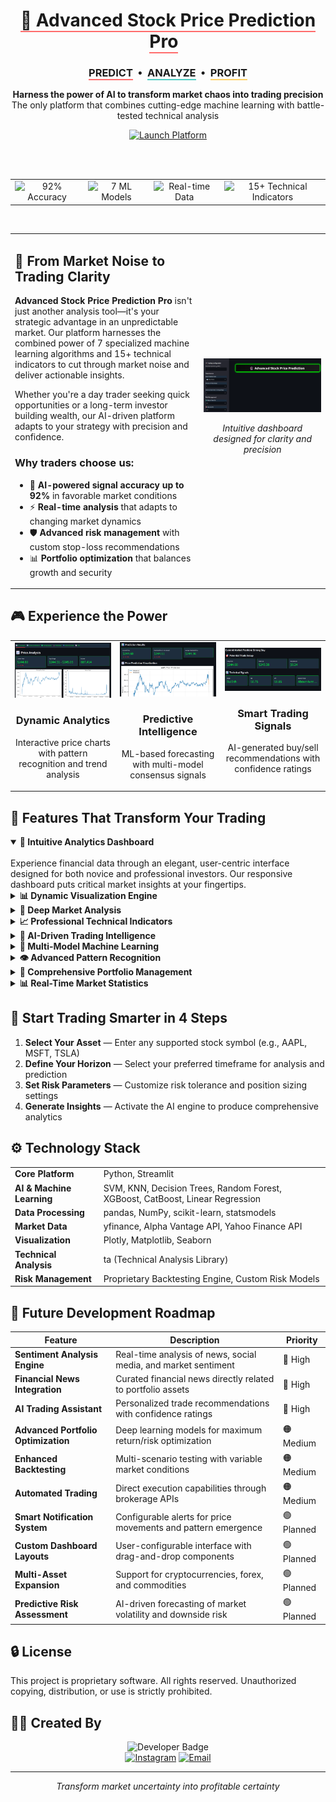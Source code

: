 <div align="center">
  <h1>
   <span style="border-bottom: 2px solid #FF6B6B;">🔮 Advanced Stock Price Prediction Pro</span> &nbsp; 
  </h1>
  <h3>
    <span style="border-bottom: 2px solid #FF6B6B;">PREDICT</span> &nbsp;•&nbsp; 
    <span style="border-bottom: 2px solid #4ECDC4;">ANALYZE</span> &nbsp;•&nbsp; 
    <span style="border-bottom: 2px solid #FFD166;">PROFIT</span>
  </h3>
  
  <p>
    <b>Harness the power of AI to transform market chaos into trading precision</b><br>
    The only platform that combines cutting-edge machine learning with battle-tested technical analysis
  </p>

  <a href="https://stock-price-predictor-and-analyser.onrender.com">
    <img src="https://img.shields.io/badge/LAUNCH%20PLATFORM-4285F4?style=for-the-badge&logoColor=white" alt="Launch Platform" />
  </a>
  
  <br><br>
  
  <table>
    <tr>
      <td align="center">
        <img src="https://img.shields.io/badge/Accuracy-92%25-blue?style=flat-square" alt="92% Accuracy"/>
      </td>
      <td align="center">
        <img src="https://img.shields.io/badge/ML%20Models-7-orange?style=flat-square" alt="7 ML Models"/>
      </td>
      <td align="center">
        <img src="https://img.shields.io/badge/Real--time-Data-red?style=flat-square" alt="Real-time Data"/>
      </td>
      <td align="center">
        <img src="https://img.shields.io/badge/Technical%20Indicators-15+-purple?style=flat-square" alt="15+ Technical Indicators"/>
      </td>
    </tr>
  </table>
</div>

<br>

<table>
  <tr>
    <td width="60%" valign="top">
      <h2>🚀 From Market Noise to Trading Clarity</h2>
      <p>
        <b>Advanced Stock Price Prediction Pro</b> isn't just another analysis tool—it's your strategic advantage in an unpredictable market. Our platform harnesses the combined power of 7 specialized machine learning algorithms and 15+ technical indicators to cut through market noise and deliver actionable insights.
      </p>
      <p>
        Whether you're a day trader seeking quick opportunities or a long-term investor building wealth, our AI-driven platform adapts to your strategy with precision and confidence.
      </p>
      <h3>Why traders choose us:</h3>
      <ul>
        <li>🎯 <b>AI-powered signal accuracy up to 92%</b> in favorable market conditions</li>
        <li>⚡ <b>Real-time analysis</b> that adapts to changing market dynamics</li>
        <li>🛡️ <b>Advanced risk management</b> with custom stop-loss recommendations</li>
        <li>📊 <b>Portfolio optimization</b> that balances growth and security</li>
      </ul>
    </td>
    <td width="40%">
      <div align="center">
        <img src="images/sleek_ui_screenshot.png" width="100%" alt="Advanced Stock Price Prediction Pro UI"/>
        <p><i>Intuitive dashboard designed for clarity and precision</i></p>
      </div>
    </td>
  </tr>
</table>

## 🎮 Experience the Power

<div align="center">
  <table>
    <tr>
      <td width="33%" align="center">
        <img src="images/price_analysis_screenshot.png" alt="Price Analysis" width="100%"/>
        <h3>Dynamic Analytics</h3>
        <p>Interactive price charts with pattern recognition and trend analysis</p>
      </td>
      <td width="33%" align="center">
        <img src="images/ml_predictions_screenshot.png" alt="ML Predictions" width="100%"/>
        <h3>Predictive Intelligence</h3>
        <p>ML-based forecasting with multi-model consensus signals</p>
      </td>
      <td width="33%" align="center">
        <img src="images/ai_trading_signal_screenshot.png" alt="AI Trading Signals" width="100%"/>
        <h3>Smart Trading Signals</h3>
        <p>AI-generated buy/sell recommendations with confidence ratings</p>
      </td>
    </tr>
  </table>
</div>

## 🌟 Features That Transform Your Trading

<details open>
<summary><b>🎨 Intuitive Analytics Dashboard</b></summary>
<br>
Experience financial data through an elegant, user-centric interface designed for both novice and professional investors. Our responsive dashboard puts critical market insights at your fingertips.
</details>

<details>
<summary><b>📊 Dynamic Visualization Engine</b></summary>
<br>
Explore interactive charts with real-time trends, customizable parameters, and comprehensive visualization options that bring complex market data to life.
</details>

<details>
<summary><b>🔬 Deep Market Analysis</b></summary>
<br>
Unlock profound insights into stock behavior through multi-dimensional analysis of historical patterns, volatility metrics, and market correlations.

![Data Analysis](images/data_analysis_screenshot.png)
</details>

<details>
<summary><b>📈 Professional Technical Indicators</b></summary>
<br>
Access a comprehensive suite of technical analysis tools including RSI, MACD, Bollinger Bands, and custom moving averages—all configurable to your trading strategy.

![Technical Indicators](images/technical_indicators_screenshot.png)
</details>

<details>
<summary><b>🤖 AI-Driven Trading Intelligence</b></summary>
<br>
Leverage cutting-edge artificial intelligence to generate precise buy, sell, and hold signals backed by advanced predictive algorithms and pattern recognition.
</details>

<details>
<summary><b>🧠 Multi-Model Machine Learning</b></summary>
<br>
Benefit from ensemble predictions powered by SVM, KNN, Decision Trees, Random Forest, XGBoost, and other advanced models, continuously refined with real-time market data.
</details>

<details>
<summary><b>👁️ Advanced Pattern Recognition</b></summary>
<br>
Identify critical chart patterns with precision—from Head & Shoulders to Fibonacci retracements—using our proprietary AI-assisted recognition algorithms.

![Pattern Recognition](images/pattern_recognition_screenshot.png)
</details>

<details>
<summary><b>💼 Comprehensive Portfolio Management</b></summary>
<br>
Take control of your investments with integrated tools for tracking holdings, optimizing allocations, implementing stop-loss strategies, and quantifying risk exposure.

![Portfolio Management](images/portfolio_management_screenshot.png)
</details>

<details>
<summary><b>📊 Real-Time Market Statistics</b></summary>
<br>
Stay informed with instant access to key market metrics, sentiment indicators, and volatility assessments that drive successful trading decisions.

![Stock Statistics](images/stock_statistics_screenshot.png)
</details>

## 🚀 Start Trading Smarter in 4 Steps

1. **Select Your Asset** — Enter any supported stock symbol (e.g., AAPL, MSFT, TSLA)
2. **Define Your Horizon** — Select your preferred timeframe for analysis and prediction
3. **Set Risk Parameters** — Customize risk tolerance and position sizing settings
4. **Generate Insights** — Activate the AI engine to produce comprehensive analytics

## ⚙️ Technology Stack

<table>
  <tr>
    <td><b>Core Platform</b></td>
    <td>Python, Streamlit</td>
  </tr>
  <tr>
    <td><b>AI & Machine Learning</b></td>
    <td>SVM, KNN, Decision Trees, Random Forest, XGBoost, CatBoost, Linear Regression</td>
  </tr>
  <tr>
    <td><b>Data Processing</b></td>
    <td>pandas, NumPy, scikit-learn, statsmodels</td>
  </tr>
  <tr>
    <td><b>Market Data</b></td>
    <td>yfinance, Alpha Vantage API, Yahoo Finance API</td>
  </tr>
  <tr>
    <td><b>Visualization</b></td>
    <td>Plotly, Matplotlib, Seaborn</td>
  </tr>
  <tr>
    <td><b>Technical Analysis</b></td>
    <td>ta (Technical Analysis Library)</td>
  </tr>
  <tr>
    <td><b>Risk Management</b></td>
    <td>Proprietary Backtesting Engine, Custom Risk Models</td>
  </tr>
</table>

## 🔮 Future Development Roadmap

| Feature | Description | Priority |
|---------|-------------|----------|
| **Sentiment Analysis Engine** | Real-time analysis of news, social media, and market sentiment | 🔴 High |
| **Financial News Integration** | Curated financial news directly related to portfolio assets | 🔴 High |
| **AI Trading Assistant** | Personalized trade recommendations with confidence ratings | 🔴 High |
| **Advanced Portfolio Optimization** | Deep learning models for maximum return/risk optimization | 🟠 Medium |
| **Enhanced Backtesting** | Multi-scenario testing with variable market conditions | 🟠 Medium |
| **Automated Trading** | Direct execution capabilities through brokerage APIs | 🟠 Medium |
| **Smart Notification System** | Configurable alerts for price movements and pattern emergence | 🟢 Planned |
| **Custom Dashboard Layouts** | User-configurable interface with drag-and-drop components | 🟢 Planned |
| **Multi-Asset Expansion** | Support for cryptocurrencies, forex, and commodities | 🟢 Planned |
| **Predictive Risk Assessment** | AI-driven forecasting of market volatility and downside risk | 🟢 Planned |

## 🔒 License

This project is proprietary software. All rights reserved. Unauthorized copying, distribution, or use is strictly prohibited.

## 👨‍💻 Created By

<div align="center">
  <img src="https://img.shields.io/badge/Developer-Pandey%20G.-purple?style=for-the-badge" alt="Developer Badge"/>
  <br>
  <a href="https://www.instagram.com/sb_ritik/"><img src="https://img.shields.io/badge/Instagram-@sb__ritik-E4405F?style=flat-square&logo=instagram" alt="Instagram"/></a>
  <a href="mailto:ritikpandey.4161@gmail.com"><img src="https://img.shields.io/badge/Email-Contact%20Me-D14836?style=flat-square&logo=gmail" alt="Email"/></a>
</div>

---

<p align="center">
  <i>Transform market uncertainty into profitable certainty</i>
</p>

